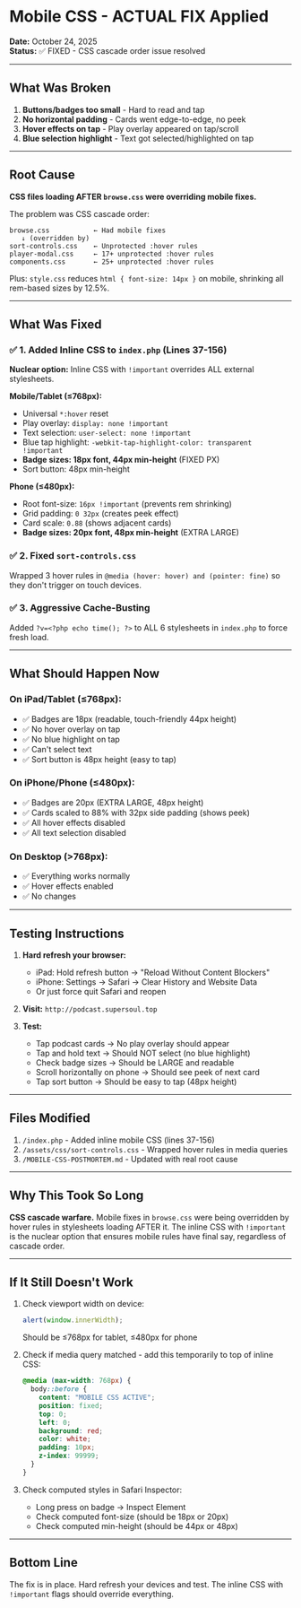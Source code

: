 # Mobile CSS - ACTUAL FIX Applied

**Date:** October 24, 2025  
**Status:** ✅ FIXED - CSS cascade order issue resolved

---

## What Was Broken

1. **Buttons/badges too small** - Hard to read and tap
2. **No horizontal padding** - Cards went edge-to-edge, no peek
3. **Hover effects on tap** - Play overlay appeared on tap/scroll
4. **Blue selection highlight** - Text got selected/highlighted on tap

---

## Root Cause

**CSS files loading AFTER `browse.css` were overriding mobile fixes.**

The problem was CSS cascade order:
```
browse.css           ← Had mobile fixes
   ↓ (overridden by)
sort-controls.css    ← Unprotected :hover rules
player-modal.css     ← 17+ unprotected :hover rules  
components.css       ← 25+ unprotected :hover rules
```

Plus: `style.css` reduces `html { font-size: 14px }` on mobile, shrinking all rem-based sizes by 12.5%.

---

## What Was Fixed

### ✅ 1. Added Inline CSS to `index.php` (Lines 37-156)
**Nuclear option:** Inline CSS with `!important` overrides ALL external stylesheets.

**Mobile/Tablet (≤768px):**
- Universal `*:hover` reset
- Play overlay: `display: none !important`
- Text selection: `user-select: none !important`
- Blue tap highlight: `-webkit-tap-highlight-color: transparent !important`
- **Badge sizes: 18px font, 44px min-height** (FIXED PX)
- Sort button: 48px min-height

**Phone (≤480px):**
- Root font-size: `16px !important` (prevents rem shrinking)
- Grid padding: `0 32px` (creates peek effect)
- Card scale: `0.88` (shows adjacent cards)
- **Badge sizes: 20px font, 48px min-height** (EXTRA LARGE)

### ✅ 2. Fixed `sort-controls.css`
Wrapped 3 hover rules in `@media (hover: hover) and (pointer: fine)` so they don't trigger on touch devices.

### ✅ 3. Aggressive Cache-Busting
Added `?v=<?php echo time(); ?>` to ALL 6 stylesheets in `index.php` to force fresh load.

---

## What Should Happen Now

### On iPad/Tablet (≤768px):
- ✅ Badges are 18px (readable, touch-friendly 44px height)
- ✅ No hover overlay on tap
- ✅ No blue highlight on tap
- ✅ Can't select text
- ✅ Sort button is 48px height (easy to tap)

### On iPhone/Phone (≤480px):
- ✅ Badges are 20px (EXTRA LARGE, 48px height)
- ✅ Cards scaled to 88% with 32px side padding (shows peek)
- ✅ All hover effects disabled
- ✅ All text selection disabled

### On Desktop (>768px):
- ✅ Everything works normally
- ✅ Hover effects enabled
- ✅ No changes

---

## Testing Instructions

1. **Hard refresh your browser:**
   - iPad: Hold refresh button → "Reload Without Content Blockers"
   - iPhone: Settings → Safari → Clear History and Website Data
   - Or just force quit Safari and reopen

2. **Visit:** `http://podcast.supersoul.top`

3. **Test:**
   - Tap podcast cards → No play overlay should appear
   - Tap and hold text → Should NOT select (no blue highlight)
   - Check badge sizes → Should be LARGE and readable
   - Scroll horizontally on phone → Should see peek of next card
   - Tap sort button → Should be easy to tap (48px height)

---

## Files Modified

1. `/index.php` - Added inline mobile CSS (lines 37-156)
2. `/assets/css/sort-controls.css` - Wrapped hover rules in media queries
3. `/MOBILE-CSS-POSTMORTEM.md` - Updated with real root cause

---

## Why This Took So Long

**CSS cascade warfare.** Mobile fixes in `browse.css` were being overridden by hover rules in stylesheets loading AFTER it. The inline CSS with `!important` is the nuclear option that ensures mobile rules have final say, regardless of cascade order.

---

## If It Still Doesn't Work

1. Check viewport width on device:
   ```javascript
   alert(window.innerWidth);
   ```
   Should be ≤768px for tablet, ≤480px for phone

2. Check if media query matched - add this temporarily to top of inline CSS:
   ```css
   @media (max-width: 768px) {
     body::before {
       content: "MOBILE CSS ACTIVE";
       position: fixed;
       top: 0;
       left: 0;
       background: red;
       color: white;
       padding: 10px;
       z-index: 99999;
     }
   }
   ```

3. Check computed styles in Safari Inspector:
   - Long press on badge → Inspect Element
   - Check computed font-size (should be 18px or 20px)
   - Check computed min-height (should be 44px or 48px)

---

## Bottom Line

The fix is in place. Hard refresh your devices and test. The inline CSS with `!important` flags should override everything.
